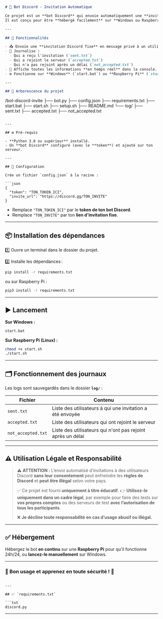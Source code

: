 ```markdown
# 🤖 Bot Discord - Invitation Automatique

Ce projet est un **bot Discord** qui envoie automatiquement une **invitation prédéfinie** à des utilisateurs, puis suit leur réponse.  
Il est conçu pour être **hébergé facilement** sur **Windows ou Raspberry Pi (Linux)**.

---

## 🚀 Fonctionnalités

- 📤 Envoie une **invitation Discord fixe** en message privé à un utilisateur mentionné.
- 📝 Journalise :
  - Qui a reçu l'invitation (`sent.txt`)
  - Qui a rejoint le serveur (`accepted.txt`)
  - Qui n'a pas rejoint après un délai (`not_accepted.txt`)
- 📡 Affiche toutes les informations **en temps réel** dans la console.
- ⚙️ Fonctionne sur **Windows** (`start.bat`) ou **Raspberry Pi** (`start.sh`).

---

## 📁 Arborescence du projet

```

/bot-discord-invite
├── bot.py
├── config.json
├── requirements.txt
├── start.bat
├── start.sh
├── setup.sh
├── README.md
└── log/
├── sent.txt
├── accepted.txt
├── not\_accepted.txt

````

---

## ⚙️ Pré-requis

- **Python 3.8 ou supérieur** installé.
- Un **bot Discord** configuré (avec le **token**) et ajouté sur ton serveur.

---

## 🔑 Configuration

Crée un fichier `config.json` à la racine :

```json
{
  "token": "TON_TOKEN_ICI",
  "invite_url": "https://discord.gg/TON_INVITE"
}
````

* Remplace `"TON_TOKEN_ICI"` par le **token de ton bot Discord**.
* Remplace `"TON_INVITE"` par ton **lien d'invitation fixe**.

---

## 📦 Installation des dépendances

1️⃣ Ouvre un terminal dans le dossier du projet.

2️⃣ Installe les dépendances :

```bash
pip install -r requirements.txt
```

ou sur Raspberry Pi :

```bash
pip3 install -r requirements.txt
```

---

## ▶️ Lancement

**Sur Windows :**

```bash
start.bat
```

**Sur Raspberry Pi (Linux) :**

```bash
chmod +x start.sh
./start.sh
```

---

## 🗂️ Fonctionnement des journaux

Les logs sont sauvegardés dans le dossier **`log/`** :

| Fichier            | Contenu                                                     |
| ------------------ | ----------------------------------------------------------- |
| `sent.txt`         | Liste des utilisateurs à qui une invitation a été envoyée   |
| `accepted.txt`     | Liste des utilisateurs qui ont rejoint le serveur           |
| `not_accepted.txt` | Liste des utilisateurs qui n'ont pas rejoint après un délai |

---

## ⚠️ Utilisation Légale et Responsabilité

> ⚠️ **ATTENTION :** L’envoi automatisé d’invitations à des utilisateurs Discord **sans leur consentement** peut enfreindre les **règles de Discord** et **peut être illégal** selon votre pays.
>
> ✅ Ce projet est fourni **uniquement à titre éducatif**.
> 👉 **Utilisez-le uniquement dans un cadre légal**, par exemple pour faire des tests sur **vos propres comptes** ou des serveurs de test **avec l’autorisation de tous les participants**.
>
> ❌ **Je décline toute responsabilité en cas d’usage abusif ou illégal.**

---

## ✅ Hébergement

Hébergez le bot **en continu** sur une **Raspberry Pi** pour qu’il fonctionne 24h/24, ou **lancez-le manuellement** sur Windows.

---

### 📌 Bon usage et apprenez en toute sécurité ! 🚀

````

---

## ✅ `requirements.txt`

```txt
discord.py
````

---
